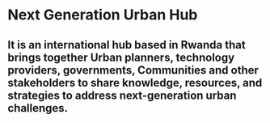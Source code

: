 #  Next Generation Urban Hub
## It is an international hub based in Rwanda that brings together Urban planners, technology providers, governments, Communities and other stakeholders to share knowledge, resources, and strategies to address next-generation urban challenges.
